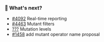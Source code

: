 ### 🔮 What's next?

- [#4092](https://github.com/stryker-mutator/stryker-js/issues/4092) Real-time reporting
- [#4463](https://github.com/stryker-mutator/stryker-js/issues/4463) Mutant filters
- [???](https://github.com/stryker-mutator/stryker-js/issues/???) Mutation levels
- [#1458](https://github.com/stryker-mutator/mutation-testing-elements/pull/1458) add mutant operator name proposal 